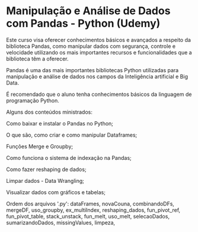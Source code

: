 # Manipulação e Análise de Dados com Pandas - Python (Udemy)

Este curso visa oferecer conhecimentos básicos e avançados a respeito da biblioteca Pandas, como manipular dados com segurança, controle e velocidade utilizando os mais importantes recursos e funcionalidades que a biblioteca têm a oferecer.

Pandas é uma das mais importantes bibliotecas Python utilizadas para manipulação e análise de dados nos campos da Inteligência artificial e Big Data.

É recomendado que o aluno tenha conhecimentos básicos da linguagem de programação Python.

Alguns dos conteúdos ministrados: 

Como baixar e instalar o Pandas no Python;

O que são, como criar e como manipular Dataframes;

Funções Merge e Groupby;

Como funciona o sistema de indexação na Pandas;

Como fazer reshaping de dados;

Limpar dados - Data Wrangling;

Visualizar dados com gráficos e tabelas;

Ordem dos arquivos '.py': dataFrames, novaCouna, combinandoDFs, mergeDF, uso_groupby, ex_multiIndex, reshaping_dados, fun_pivot_ref, fun_pivot_table, stack_unstack, fun_melt, uso_melt, selecaoDados, sumarizandoDados, missingValues, limpeza, 

